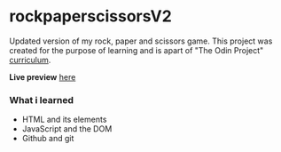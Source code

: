 # rockpaperscissorsV2

Updated version of my rock, paper and scissors game. This project was created for the purpose of learning and is apart of "The Odin Project" [curriculum](https://theodinproject.com/).

**Live preview** [here]()

### What i learned
- HTML and its elements
- JavaScript and the DOM
- Github and git
